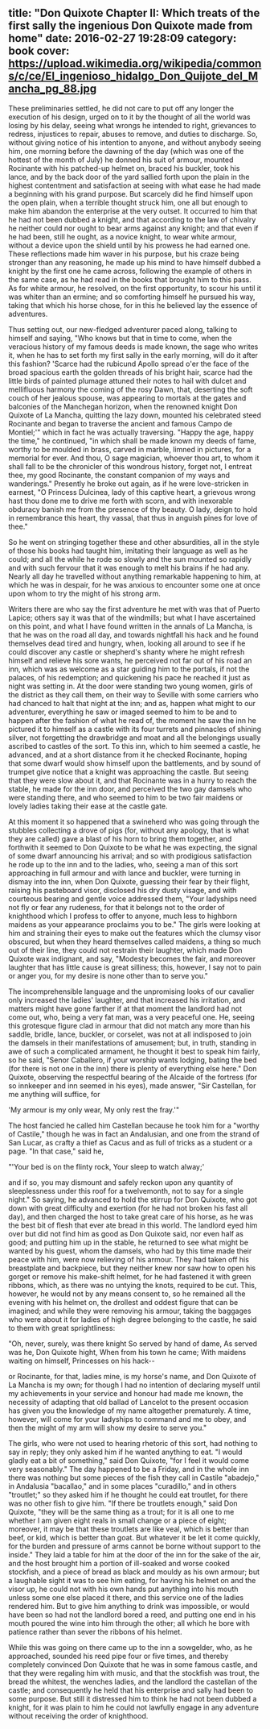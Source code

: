 title: "Don Quixote Chapter II: Which treats of the first sally the ingenious Don Quixote made from home"
date: 2016-02-27 19:28:09
category: book
cover: https://upload.wikimedia.org/wikipedia/commons/c/ce/El_ingenioso_hidalgo_Don_Quijote_del_Mancha_pg_88.jpg
---

These preliminaries settled, he did not care to put off any longer the execution of his design, urged on to it by the thought of all the world was losing by his delay, seeing what wrongs he intended to right, grievances to redress, injustices to repair, abuses to remove, and duties to discharge. So, without giving notice of his intention to anyone, and without anybody seeing him, one morning before the dawning of the day (which was one of the hottest of the month of July) he donned his suit of armour, mounted Rocinante with his patched-up helmet on, braced his buckler, took his lance, and by the back door of the yard sallied forth upon the plain in the highest contentment and satisfaction at seeing with what ease he had made a beginning with his grand purpose. But scarcely did he find himself upon the open plain, when a terrible thought struck him, one all but enough to make him abandon the enterprise at the very outset. It occurred to him that he had not been dubbed a knight, and that according to the law of chivalry he neither could nor ought to bear arms against any knight; and that even if he had been, still he ought, as a novice knight, to wear white armour, without a device upon the shield until by his prowess he had earned one. These reflections made him waver in his purpose, but his craze being stronger than any reasoning, he made up his mind to have himself dubbed a knight by the first one he came across, following the example of others in the same case, as he had read in the books that brought him to this pass. As for white armour, he resolved, on the first opportunity, to scour his until it was whiter than an ermine; and so comforting himself he pursued his way, taking that which his horse chose, for in this he believed lay the essence of adventures.

Thus setting out, our new-fledged adventurer paced along, talking to himself and saying, "Who knows but that in time to come, when the veracious history of my famous deeds is made known, the sage who writes it, when he has to set forth my first sally in the early morning, will do it after this fashion? 'Scarce had the rubicund Apollo spread o'er the face of the broad spacious earth the golden threads of his bright hair, scarce had the little birds of painted plumage attuned their notes to hail with dulcet and mellifluous harmony the coming of the rosy Dawn, that, deserting the soft couch of her jealous spouse, was appearing to mortals at the gates and balconies of the Manchegan horizon, when the renowned knight Don Quixote of La Mancha, quitting the lazy down, mounted his celebrated steed Rocinante and began to traverse the ancient and famous Campo de Montiel;'" which in fact he was actually traversing. "Happy the age, happy the time," he continued, "in which shall be made known my deeds of fame, worthy to be moulded in brass, carved in marble, limned in pictures, for a memorial for ever. And thou, O sage magician, whoever thou art, to whom it shall fall to be the chronicler of this wondrous history, forget not, I entreat thee, my good Rocinante, the constant companion of my ways and wanderings." Presently he broke out again, as if he were love-stricken in earnest, "O Princess Dulcinea, lady of this captive heart, a grievous wrong hast thou done me to drive me forth with scorn, and with inexorable obduracy banish me from the presence of thy beauty. O lady, deign to hold in remembrance this heart, thy vassal, that thus in anguish pines for love of thee."

So he went on stringing together these and other absurdities, all in the style of those his books had taught him, imitating their language as well as he could; and all the while he rode so slowly and the sun mounted so rapidly and with such fervour that it was enough to melt his brains if he had any. Nearly all day he travelled without anything remarkable happening to him, at which he was in despair, for he was anxious to encounter some one at once upon whom to try the might of his strong arm.

Writers there are who say the first adventure he met with was that of Puerto Lapice; others say it was that of the windmills; but what I have ascertained on this point, and what I have found written in the annals of La Mancha, is that he was on the road all day, and towards nightfall his hack and he found themselves dead tired and hungry, when, looking all around to see if he could discover any castle or shepherd's shanty where he might refresh himself and relieve his sore wants, he perceived not far out of his road an inn, which was as welcome as a star guiding him to the portals, if not the palaces, of his redemption; and quickening his pace he reached it just as night was setting in. At the door were standing two young women, girls of the district as they call them, on their way to Seville with some carriers who had chanced to halt that night at the inn; and as, happen what might to our adventurer, everything he saw or imaged seemed to him to be and to happen after the fashion of what he read of, the moment he saw the inn he pictured it to himself as a castle with its four turrets and pinnacles of shining silver, not forgetting the drawbridge and moat and all the belongings usually ascribed to castles of the sort. To this inn, which to him seemed a castle, he advanced, and at a short distance from it he checked Rocinante, hoping that some dwarf would show himself upon the battlements, and by sound of trumpet give notice that a knight was approaching the castle. But seeing that they were slow about it, and that Rocinante was in a hurry to reach the stable, he made for the inn door, and perceived the two gay damsels who were standing there, and who seemed to him to be two fair maidens or lovely ladies taking their ease at the castle gate.

At this moment it so happened that a swineherd who was going through the stubbles collecting a drove of pigs (for, without any apology, that is what they are called) gave a blast of his horn to bring them together, and forthwith it seemed to Don Quixote to be what he was expecting, the signal of some dwarf announcing his arrival; and so with prodigious satisfaction he rode up to the inn and to the ladies, who, seeing a man of this sort approaching in full armour and with lance and buckler, were turning in dismay into the inn, when Don Quixote, guessing their fear by their flight, raising his pasteboard visor, disclosed his dry dusty visage, and with courteous bearing and gentle voice addressed them, "Your ladyships need not fly or fear any rudeness, for that it belongs not to the order of knighthood which I profess to offer to anyone, much less to highborn maidens as your appearance proclaims you to be." The girls were looking at him and straining their eyes to make out the features which the clumsy visor obscured, but when they heard themselves called maidens, a thing so much out of their line, they could not restrain their laughter, which made Don Quixote wax indignant, and say, "Modesty becomes the fair, and moreover laughter that has little cause is great silliness; this, however, I say not to pain or anger you, for my desire is none other than to serve you."

The incomprehensible language and the unpromising looks of our cavalier only increased the ladies' laughter, and that increased his irritation, and matters might have gone farther if at that moment the landlord had not come out, who, being a very fat man, was a very peaceful one. He, seeing this grotesque figure clad in armour that did not match any more than his saddle, bridle, lance, buckler, or corselet, was not at all indisposed to join the damsels in their manifestations of amusement; but, in truth, standing in awe of such a complicated armament, he thought it best to speak him fairly, so he said, "Senor Caballero, if your worship wants lodging, bating the bed (for there is not one in the inn) there is plenty of everything else here." Don Quixote, observing the respectful bearing of the Alcaide of the fortress (for so innkeeper and inn seemed in his eyes), made answer, "Sir Castellan, for me anything will suffice, for

'My armour is my only wear, My only rest the fray.'"

The host fancied he called him Castellan because he took him for a "worthy of Castile," though he was in fact an Andalusian, and one from the strand of San Lucar, as crafty a thief as Cacus and as full of tricks as a student or a page. "In that case," said he,

"'Your bed is on the flinty rock, Your sleep to watch alway;'

and if so, you may dismount and safely reckon upon any quantity of sleeplessness under this roof for a twelvemonth, not to say for a single night." So saying, he advanced to hold the stirrup for Don Quixote, who got down with great difficulty and exertion (for he had not broken his fast all day), and then charged the host to take great care of his horse, as he was the best bit of flesh that ever ate bread in this world. The landlord eyed him over but did not find him as good as Don Quixote said, nor even half as good; and putting him up in the stable, he returned to see what might be wanted by his guest, whom the damsels, who had by this time made their peace with him, were now relieving of his armour. They had taken off his breastplate and backpiece, but they neither knew nor saw how to open his gorget or remove his make-shift helmet, for he had fastened it with green ribbons, which, as there was no untying the knots, required to be cut. This, however, he would not by any means consent to, so he remained all the evening with his helmet on, the drollest and oddest figure that can be imagined; and while they were removing his armour, taking the baggages who were about it for ladies of high degree belonging to the castle, he said to them with great sprightliness:

"Oh, never, surely, was there knight So served by hand of dame, As served was he, Don Quixote hight, When from his town he came; With maidens waiting on himself, Princesses on his hack--

or Rocinante, for that, ladies mine, is my horse's name, and Don Quixote of La Mancha is my own; for though I had no intention of declaring myself until my achievements in your service and honour had made me known, the necessity of adapting that old ballad of Lancelot to the present occasion has given you the knowledge of my name altogether prematurely. A time, however, will come for your ladyships to command and me to obey, and then the might of my arm will show my desire to serve you."

The girls, who were not used to hearing rhetoric of this sort, had nothing to say in reply; they only asked him if he wanted anything to eat. "I would gladly eat a bit of something," said Don Quixote, "for I feel it would come very seasonably." The day happened to be a Friday, and in the whole inn there was nothing but some pieces of the fish they call in Castile "abadejo," in Andalusia "bacallao," and in some places "curadillo," and in others "troutlet;" so they asked him if he thought he could eat troutlet, for there was no other fish to give him. "If there be troutlets enough," said Don Quixote, "they will be the same thing as a trout; for it is all one to me whether I am given eight reals in small change or a piece of eight; moreover, it may be that these troutlets are like veal, which is better than beef, or kid, which is better than goat. But whatever it be let it come quickly, for the burden and pressure of arms cannot be borne without support to the inside." They laid a table for him at the door of the inn for the sake of the air, and the host brought him a portion of ill-soaked and worse cooked stockfish, and a piece of bread as black and mouldy as his own armour; but a laughable sight it was to see him eating, for having his helmet on and the visor up, he could not with his own hands put anything into his mouth unless some one else placed it there, and this service one of the ladies rendered him. But to give him anything to drink was impossible, or would have been so had not the landlord bored a reed, and putting one end in his mouth poured the wine into him through the other; all which he bore with patience rather than sever the ribbons of his helmet.

While this was going on there came up to the inn a sowgelder, who, as he approached, sounded his reed pipe four or five times, and thereby completely convinced Don Quixote that he was in some famous castle, and that they were regaling him with music, and that the stockfish was trout, the bread the whitest, the wenches ladies, and the landlord the castellan of the castle; and consequently he held that his enterprise and sally had been to some purpose. But still it distressed him to think he had not been dubbed a knight, for it was plain to him he could not lawfully engage in any adventure without receiving the order of knighthood.
